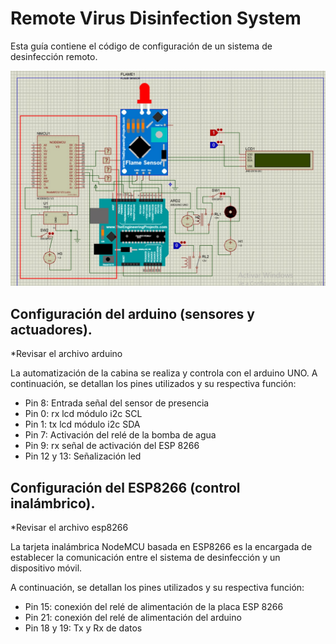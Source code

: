 # Remote Virus Disinfection System
Esta guía contiene el código de configuración de un sistema de desinfección remoto. 

![diagrama](https://github.com/faviles7/disinfection_system/blob/main/diagrama_ds.jpg)

## Configuración del arduino (sensores y actuadores).
*Revisar el archivo arduino

La automatización de la cabina se realiza y controla con el arduino UNO. A continuación, se detallan los pines utilizados y su respectiva función: 
- Pin 8: Entrada señal del sensor de presencia 
- Pin 0: rx lcd módulo i2c SCL 
- Pin 1: tx lcd módulo i2c SDA 
- Pin 7: Activación del relé de la bomba de agua 
- Pin 9: rx señal de activación del ESP 8266 
- Pin 12 y 13: Señalización led
## Configuración del ESP8266 (control inalámbrico).
*Revisar el archivo esp8266

La tarjeta inalámbrica NodeMCU basada en ESP8266 es la encargada de establecer la comunicación entre el sistema de desinfección y un dispositivo móvil.

A continuación, se detallan los pines utilizados y su respectiva función: 
- Pin 15: conexión del relé de alimentación de la placa ESP 8266 
- Pin 21: conexión del relé de alimentación del arduino 
- Pin 18 y 19: Tx y Rx de datos
